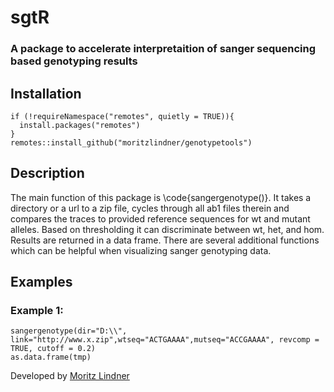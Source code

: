 # sgtR
### A package to accelerate interpretaition of sanger sequencing based genotyping results

## Installation
```{r}
if (!requireNamespace("remotes", quietly = TRUE)){
  install.packages("remotes")
}
remotes::install_github("moritzlindner/genotypetools")
```

## Description
The main function of this package is \code{sangergenotype()}. It takes a directory or a url to a zip file, cycles through all ab1 files therein and compares the traces to provided reference sequences for wt and mutant alleles. Based on thresholding it can discriminate between wt, het, and hom. Results are returned in a data frame. There are several additional functions which can be helpful when visualizing sanger genotyping data.

## Examples

### Example 1:

```{r Example1, eval=FALSE, include=T}
sangergenotype(dir="D:\\", link="http://www.x.zip",wtseq="ACTGAAAA",mutseq="ACCGAAAA", revcomp = TRUE, cutoff = 0.2)
as.data.frame(tmp)
```

Developed by [Moritz Lindner](https://www.uni-marburg.de/en/fb20/departments/physiology/research/dominik-oliver-lab/research2/retinal-physiology-and-gene-therapy)
